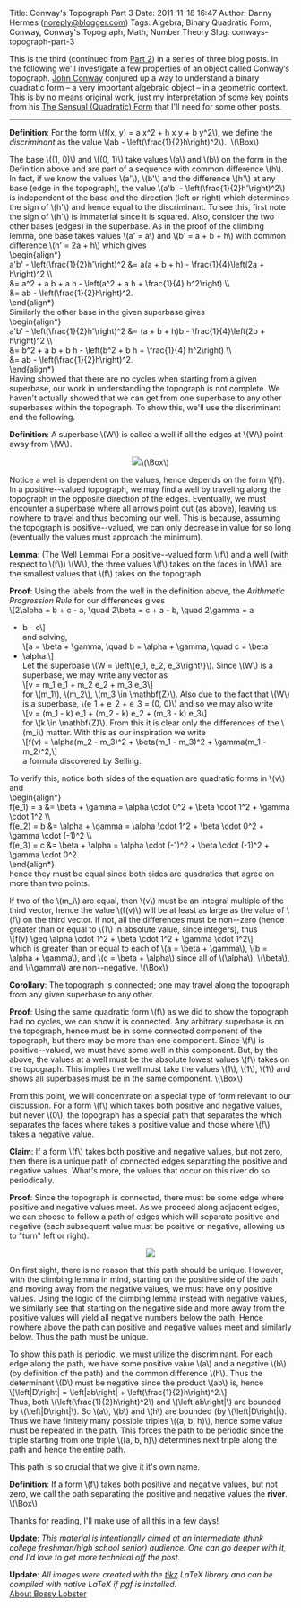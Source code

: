 Title: Conway's Topograph Part 3
Date: 2011-11-18 16:47
Author: Danny Hermes (noreply@blogger.com)
Tags: Algebra, Binary Quadratic Form, Conway, Conway's Topograph, Math, Number Theory
Slug: conways-topograph-part-3

This is the third (continued from [Part
2](http://blog.bossylobster.com/2011/08/conways-topograph-part-2.html)) in
a series of three blog posts. In the following we'll investigate a few
properties of an object called Conway’s topograph. [John
Conway](http://en.wikipedia.org/wiki/John_Horton_Conway) conjured up a
way to understand a binary quadratic form – a very important algebraic
object – in a geometric context. This is by no means original work, just
my interpretation of some key points from his [The Sensual (Quadratic)
Form](http://www.amazon.com/Sensual-Quadratic-Carus-Mathematical-Monographs/dp/0883850303) that
I'll need for some other posts.  
  

* * * * *

  
**Definition**: For the form \\(f(x, y) = a x\^2 + h x y + b y\^2\\), we
define the *discriminant* as the value \\(ab -
\\left(\\frac{1}{2}h\\right)\^2\\).  \\(\\Box\\)  
  
The base \\((1, 0)\\) and \\((0, 1)\\) take values \\(a\\) and \\(b\\)
on the form in the Definition above and are part of a sequence with
common difference \\(h\\). In fact, if we know the values \\(a'\\),
\\(b'\\) and the difference \\(h'\\) at any base (edge in the
topograph), the value \\(a'b' - \\left(\\frac{1}{2}h'\\right)\^2\\) is
independent of the base and the direction (left or right) which
determines the sign of \\(h'\\) and hence equal to the discriminant. To
see this, first note the sign of \\(h'\\) is immaterial since it is
squared. Also, consider the two other bases (edges) in the superbase. As
in the proof of the climbing lemma, one base takes values \\(a' = a\\)
and \\(b' = a + b + h\\) with common difference \\(h' = 2a + h\\) which
gives  
\\begin{align\*}  
a'b' - \\left(\\frac{1}{2}h'\\right)\^2 &= a(a + b + h) -
\\frac{1}{4}\\left(2a + h\\right)\^2 \\\\  
&= a\^2 + a b + a h - \\left(a\^2 + a h + \\frac{1}{4} h\^2\\right)
\\\\  
&= ab - \\left(\\frac{1}{2}h\\right)\^2.  
\\end{align\*}  
Similarly the other base in the given superbase gives  
\\begin{align\*}  
a'b' - \\left(\\frac{1}{2}h'\\right)\^2 &= (a + b + h)b -
\\frac{1}{4}\\left(2b + h\\right)\^2 \\\\  
&= b\^2 + a b + b h - \\left(b\^2 + b h + \\frac{1}{4} h\^2\\right)
\\\\  
&= ab - \\left(\\frac{1}{2}h\\right)\^2.  
\\end{align\*}  
Having showed that there are no cycles when starting from a given
superbase, our work in understanding the topograph is not complete. We
haven't actually showed that we can get from one superbase to any other
superbases within the topograph. To show this, we'll use the
discriminant and the following.  
  
**Definition**: A superbase \\(W\\) is called a well if all the edges at
\\(W\\) point away from \\(W\\).  

<div class="separator" style="clear: both; text-align: center;">

[![](http://www.bossylobster.com/images/blog/conway_well.png)](http://www.bossylobster.com/images/blog/conway_well.png)\\(\\Box\\)

</div>

  
Notice a well is dependent on the values, hence depends on the form
\\(f\\). In a positive--valued topograph, we may find a well by
traveling along the topograph in the opposite direction of the edges.
Eventually, we must encounter a superbase where all arrows point out (as
above), leaving us nowhere to travel and thus becoming our well. This is
because, assuming the topograph is positive--valued, we can only
decrease in value for so long (eventually the values must approach the
minimum).  
  
**Lemma**: (The Well Lemma) For a positive--valued form \\(f\\) and a
well (with respect to \\(f\\)) \\(W\\), the three values \\(f\\) takes
on the faces in \\(W\\) are the smallest values that \\(f\\) takes on
the topograph.  
  
**Proof**: Using the labels from the well in the definition above, the
*Arithmetic Progression Rule* for our differences gives  
\\[2\\alpha = b + c - a, \\quad 2\\beta = c + a - b, \\quad 2\\gamma = a
+ b - c\\]  
and solving,  
\\[a = \\beta + \\gamma, \\quad b = \\alpha + \\gamma, \\quad c = \\beta
+ \\alpha.\\]  
Let the superbase \\(W = \\left\\{e\_1, e\_2, e\_3\\right\\}\\). Since
\\(W\\) is a superbase, we may write any vector as  
\\[v = m\_1 e\_1 + m\_2 e\_2 + m\_3 e\_3\\]  
for \\(m\_1\\), \\(m\_2\\), \\(m\_3 \\in \\mathbf{Z}\\). Also due to the
fact that \\(W\\) is a superbase, \\(e\_1 + e\_2 + e\_3 = (0, 0)\\) and
so we may also write  
\\[v = (m\_1 - k) e\_1 + (m\_2 - k) e\_2 + (m\_3 - k) e\_3\\]  
for \\(k \\in \\mathbf{Z}\\). From this it is clear only the differences
of the \\(m\_i\\) matter. With this as our inspiration we write  
\\[f(v) = \\alpha(m\_2 - m\_3)\^2 + \\beta(m\_1 - m\_3)\^2 +
\\gamma(m\_1 - m\_2)\^2,\\]  
a formula discovered by Selling.  
  
To verify this, notice both sides of the equation are quadratic forms in
\\(v\\) and  
\\begin{align\*}  
f(e\_1) = a &= \\beta + \\gamma = \\alpha \\cdot 0\^2 + \\beta \\cdot
1\^2 + \\gamma \\cdot 1\^2 \\\\  
f(e\_2) = b &= \\alpha + \\gamma = \\alpha \\cdot 1\^2 + \\beta \\cdot
0\^2 + \\gamma \\cdot (-1)\^2 \\\\  
f(e\_3) = c &= \\beta + \\alpha = \\alpha \\cdot (-1)\^2 + \\beta \\cdot
(-1)\^2 + \\gamma \\cdot 0\^2.  
\\end{align\*}  
hence they must be equal since both sides are quadratics that agree on
more than two points.  
  
If two of the \\(m\_i\\) are equal, then \\(v\\) must be an integral
multiple of the third vector, hence the value \\(f(v)\\) will be at
least as large as the value of \\(f\\) on the third vector. If not, all
the differences must be non--zero (hence greater than or equal to
\\(1\\) in absolute value, since integers), thus  
\\[f(v) \\geq \\alpha \\cdot 1\^2 + \\beta \\cdot 1\^2 + \\gamma \\cdot
1\^2\\]  
which is greater than or equal to each of \\(a = \\beta + \\gamma\\),
\\(b = \\alpha + \\gamma\\), and \\(c = \\beta + \\alpha\\) since all
of \\(\\alpha\\), \\(\\beta\\), and \\(\\gamma\\) are non--negative.
\\(\\Box\\)  
  
**Corollary**: The topograph is connected; one may travel along the
topograph from any given superbase to any other.  
  
**Proof**: Using the same quadratic form \\(f\\) as we did to show the
topograph had no cycles, we can show it is connected. Any arbitrary
superbase is on the topograph, hence must be in some connected component
of the topograph, but there may be more than one component. Since
\\(f\\) is positive--valued, we must have some well in this component.
But, by the above, the values at a well must be the absolute lowest
values \\(f\\) takes on the topograph. This implies the well must take
the values \\(1\\), \\(1\\), \\(1\\) and shows all superbases must be in
the same component. \\(\\Box\\)  
  
From this point, we will concentrate on a special type of form relevant
to our discussion. For a form \\(f\\) which takes both positive and
negative values, but never \\(0\\), the topograph has a special path
that separates the which separates the faces where takes a positive
value and those where \\(f\\) takes a negative value.  
  
**Claim**: If a form \\(f\\) takes both positive and negative values,
but not zero, then there is a unique path of connected edges separating
the positive and negative values. What's more, the values that occur on
this river do so periodically.  
  
**Proof**: Since the topograph is connected, there must be some edge
where positive and negative values meet. As we proceed along adjacent
edges, we can choose to follow a path of edges which will separate
positive and negative (each subsequent value must be positive or
negative, allowing us to "turn" left or right).  

<div class="separator" style="clear: both; text-align: center;">

[![](http://www.bossylobster.com/images/blog/conway_river.png)](http://www.bossylobster.com/images/blog/conway_river.png)

</div>

On first sight, there is no reason that this path should be unique.
However, with the climbing lemma in mind, starting on the positive side
of the path and moving away from the negative values, we must have only
positive values. Using the logic of the climbing lemma instead with
negative values, we similarly see that starting on the negative side and
more away from the positive values will yield all negative numbers below
the path. Hence nowhere above the path can positive and negative values
meet and similarly below. Thus the path must be unique.  
  
To show this path is periodic, we must utilize the discriminant. For
each edge along the path, we have some positive value \\(a\\) and a
negative \\(b\\) (by definition of the path) and the common difference
\\(h\\). Thus the determinant \\(D\\) must be negative since the product
\\(ab\\) is, hence  
\\[\\left|D\\right| = \\left|ab\\right| +
\\left(\\frac{1}{2}h\\right)\^2.\\]  
Thus, both \\(\\left(\\frac{1}{2}h\\right)\^2\\) and
\\(\\left|ab\\right|\\) are bounded by \\(\\left|D\\right|\\). So
\\(a\\), \\(b\\) and \\(h\\) are bounded (by \\(\\left|D\\right|\\).
Thus we have finitely many possible triples \\((a, b, h)\\), hence some
value must be repeated in the path. This forces the path to be periodic
since the triple starting from one triple \\((a, b, h)\\) determines
next triple along the path and hence the entire path.  
  
This path is so crucial that we give it it's own name.  
  
**Definition**: If a form \\(f\\) takes both positive and negative
values, but not zero, we call the path separating the positive and
negative values the **river**. \\(\\Box\\)  
  
Thanks for reading, I'll make use of all this in a few days!  
  
**Update**: *This material is intentionally aimed at an intermediate
(think college freshman/high school senior) audience. One can go deeper
with it, and I'd love to get more technical off the post.*  
  
*<span class="Apple-style-span"
style="font-style: normal;">**Update**: *All images were created with
the [tikz](http://www.texample.net/tikz/examples/) LaTeX library and can
be compiled with native LaTeX if pgf is installed.*</span>*  
[About Bossy Lobster](https://profiles.google.com/114760865724135687241)

</p>

